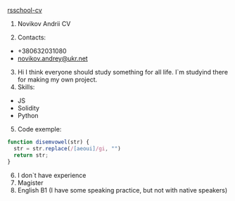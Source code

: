 [rsschool-cv](https://github.com/AndriiiNovikov/rsschool-cv/cv)

1. Novikov Andrii CV

2. Contacts:
* +380632031080
* novikov.andrey@ukr.net

3. Hi I think everyone should study something for all life. I`m  studyind there for making my own project.
4. Skills:
* JS
* Solidity
* Python
5. Code exemple:
```javascript
function disemvowel(str) {
  str = str.replace(/[aeoui]/gi, "")
  return str;
}
```
6. I don`t have experience
7. Magister
8. English B1 (I have some speaking practice, but not with native speakers)